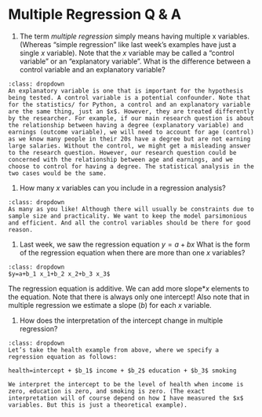 #  Multiple Regression Q & A

1. The term *multiple regression* simply means having multiple x
variables. (Whereas “simple regression” like last week’s examples have
just a single $x$ variable). Note that the $x$ variable may be called a
“control variable” or an “explanatory variable”. What is the difference between a control variable and an explanatory
variable?

```{admonition} Click to reveal answer
:class: dropdown
An explanatory variable is one that is important for the hypothesis being tested. A control variable is a potential confounder. Note that for the statistics/ for Python, a control and an explanatory variable are the same thing, just an $x$. However, they are treated differently by the researcher. For example, if our main research question is about the relationship between having a degree (explanatory variable) and earnings (outcome variable), we will need to account for age (control) as we know many people in their 20s have a degree but are not earning large salaries. Without the control, we might get a misleading answer to the research question. However, our research question could be concerned with the relationship between age and earnings, and we choose to control for having a degree. The statistical analysis in the two cases would be the same.
```

1. How many $x$ variables can you include in a regression analysis?

```{admonition} Click to reveal answer
:class: dropdown
As many as you like! Although there will usually be constraints due to sample size and practicality. We want to keep the model parsimonious and efficient. And all the control variables should be there for good reason. 
```

1. Last week, we saw the regression equation $y=a+bx$ 
What is the form of the regression equation when there are more than
one $x$ variables?


```{admonition} Click to reveal answer
:class: dropdown
$y=a+b_1 x_1+b_2 x_2+b_3 x_3$
```
The regression equation is additive. We can add more slope*$x$
   elements to the equation. Note that there is always only one
   intercept! Also note that in multiple regression we estimate a
   slope ($b$) for each $x$ variable.

1. How does the interpretation of the intercept change in multiple regression?

```{admonition} Click to reveal answer
:class: dropdown
Let’s take the health example from above, where we specify a
regression equation as follows:

health=intercept + $b_1$ income + $b_2$ education + $b_3$ smoking

We interpret the intercept to be the level of health when income is zero, education is zero, and smoking is zero. (The exact interpretation will of course depend on how I have measured the $x$ variables. But this is just a theoretical example).

```
